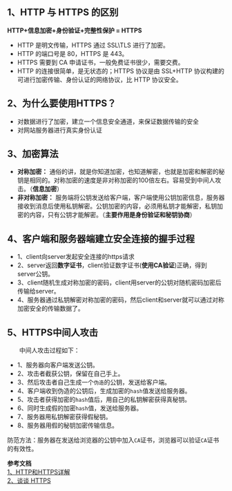 ## 1、HTTP 与 HTTPS 的区别
**HTTP+信息加密+身份验证+完整性保护 = HTTPS**
+ HTTP 是明文传输，HTTPS 通过 SSL\TLS 进行了加密。
+ HTTP 的端口号是 80，HTTPS 是 443。
+ HTTPS 需要到 CA 申请证书，一般免费证书很少，需要交费。
+ HTTP 的连接很简单，是无状态的；HTTPS 协议是由 SSL+HTTP 协议构建的可进行加密传输、身份认证的网络协议，比 HTTP 协议安全。
## 2、为什么要使用HTTPS？
+ 对数据进行了加密，建立一个信息安全通道，来保证数据传输的安全
+ 对网站服务器进行真实身份认证

## 3、加密算法
+ **对称加密：** 通俗的讲，就是你知道加密，也知道解密，也就是加密和解密的秘钥是相同的。对称加密的速度是非对称加密的100倍左右。容易受到中间人攻击。（**信息加密**）<br>
+ **非对称加密：** 服务端将公钥发送给客户端，客户端使用公钥加密信息，服务器接收到消息后使用私钥解密。公钥加密的内容，必须用私钥才能解密，私钥加密的内容，只有公钥才能解密。（**主要作用是身份验证和秘钥协商**）

## 4、客户端和服务器端建立安全连接的握手过程
+ 1、client向server发起安全连接的https请求
+ 2、server返回**数字证书**，client验证数字证书(**使用CA验证**)正确，得到server公钥。
+ 3、client随机生成对称加密的密码，client用server的公钥对随机密码加密后传输给server。
+ 4、服务器通过私钥解密对称加密的密码，然后client和server就可以通过对称加密安全的传输数据了。

## 5、HTTPS中间人攻击

&#8195;&#8195;中间人攻击过程如下：
+ 1、服务器向客户端发送公钥。
+ 2、攻击者截获公钥，保留在自己手上。
+ 3、然后攻击者自己生成一个`伪造`的公钥，发送给客户端。
+ 4、客户端收到伪造的公钥后，生成加密的`hash`值发送给服务器。
+ 5、攻击者获得加密的`hash`值后，用自己的私钥解密获得真秘钥。
+ 6、同时生成假的加密`hash`值，发送给服务器。
+ 7、服务器用私钥解密获得假秘钥。
+ 8、服务器用假的秘钥加密传输信息。

防范方法：服务器在发送给浏览器的公钥中加入`CA`证书，浏览器可以验证`CA`证书的有效性。

**参考文档**<br>
[1、HTTP和HTTPS详解](https://juejin.im/post/5af557a3f265da0b9265a498#heading-29)<br>
[2、谈谈 HTTPS](https://juejin.im/post/59e4c02151882578d02f4aca)